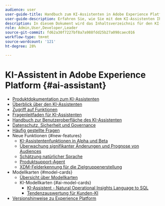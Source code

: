 ```yaml
---
audience: user
user-guide-title: Handbuch zum KI-Assistenten in Adobe Experience Platform
user-guide-description: Erfahren Sie, wie Sie mit dem KI-Assistenten Ihren Workflow mit Adobe Experience Platform und Real-Time Customer Data Platform beschleunigen können.
description: In diesem Dokument wird das Inhaltsverzeichnis für den KI-Assistenten in Adobe Experience Platform aufgeführt.
role: Admin,User,Developer,Leader
source-git-commit: fd62a30f7227bf8a7a988fdd25b27a098caec016
workflow-type: tm+mt
source-wordcount: '121'
ht-degree: 28%

---
```



# KI-Assistent in Adobe Experience Platform {#ai-assistant}

* [Produktdokumentation zum KI-Assistenten](landing.md)
* [Überblick über den KI-Assistenten](home.md)
* [Zugriff auf Funktionen](access.md)
* [Fragenleitfaden für KI-Assistenten](questions.md)
* [Handbuch zur Benutzeroberfläche des KI-Assistenten](ui-guide.md)
* [Datenschutz, Sicherheit und Governance](privacy.md)
* [Häufig gestellte Fragen](faq.md)
* Neue Funktionen {#new-features}
   * [KI-Assistentenfunktionen in Alpha und Beta](./new-features/alpha-beta.md)
   * [Überwachung signifikanter Änderungen und Prognose von Audiences](./new-features/audience-forecasting.md)
   * [Schätzung natürlicher Sprache](./new-features/natural-language.md)
   * [Produktsupport-Agent](./new-features/customer-support.md)
   * [XDM-Felderkennung für die Zielgruppenerstellung](./new-features/xdm-field-discovery.md)
* Modellkarten {#model-cards}
   * [Übersicht über Modellkarten](./model-cards/overview.md)
   * KI-Modellkarten {#ai-model-cards}
      * [KI-Assistent - Natural Operational Insights Language to SQL](./model-cards/ai-model-cards/natural-language-to-sql.md)
      * [Tendenzauswertung für Kunden-KI](./model-cards/ai-model-cards/customer-ai.md)
* [Versionshinweise zu Experience Platform](https://experienceleague.adobe.com/de/docs/experience-platform/release-notes/latest)

